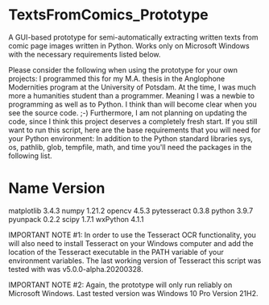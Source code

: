 # TextsFromComics_Prototype
A GUI-based prototype for semi-automatically extracting written texts from comic page images written in Python. Works only on Microsoft Windows with the necessary requirements listed below.

Please consider the following when using the prototype for your own projects:
I programmed this for my M.A. thesis in the Anglophone Modernities program at the University of Potsdam. At the time, I was much more a humanities student than a programmer. Meaning I was a newbie to programming as well as to Python. I think than will become clear when you see the source code. ;-)
Furthermore, I am not planning on updating the code, since I think this project deserves a completely fresh start.
If you still want to run this script, here are the base requirements that you will need for your Python environment:
In addition to the Python standard libraries sys, os, pathlib, glob, tempfile, math, and time you'll need the packages in the following list.

# Name		Version
matplotlib	3.4.3
numpy		1.21.2
opencv		4.5.3
pytesseract	0.3.8
python		3.9.7
pyunpack	0.2.2
scipy		1.7.1
wxPython	4.1.1

IMPORTANT NOTE #1: In order to use the Tesseract OCR functionality, you will also need to install Tesseract on your Windows computer and add the location of the Tesseract executable in the PATH variable of your environment variables. The last working version of Tesseract this script was tested with was v5.0.0-alpha.20200328.

IMPORTANT NOTE #2: Again, the prototype will only run reliably on Microsoft Windows. Last tested version was Windows 10 Pro Version 21H2.
